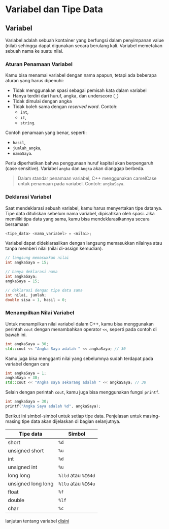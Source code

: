 # Variabel dan Tipe Data


## Variabel

Variabel adalah sebuah kontainer yang berfungsi dalam penyimpanan value (nilai) sehingga dapat digunakan secara berulang kali. Variabel memetakan sebuah nama ke suatu nilai.

### Aturan Penamaan Variabel

Kamu bisa menamai variabel dengan nama apapun, tetapi ada beberapa aturan yang harus dipenuhi:

- Tidak menggunakan spasi sebagai pemisah kata dalam variabel
- Hanya terdiri dari huruf, angka, dan underscore (`_`)
- Tidak dimulai dengan angka
- Tidak boleh sama dengan *reserved word*. 
Contoh: 
    - `int`,
    - `if`, 
    - `string`.

Contoh penamaan yang benar, seperti:
- `hasil`, 
- `jumlah_angka`,
- `namaSaya`. 

Perlu diperhatikan bahwa penggunaan huruf kapital akan berpengaruh (case sensitive). Variabel `angka` dan `Angka` akan dianggap berbeda.

> Dalam standar penamaan variabel, C++ menggunakan camelCase untuk penamaan pada variabel. Contoh: `angkaSaya`.
> 

### Deklarasi Variabel

Saat mendeklarasi sebuah variabel, kamu harus menyertakan tipe datanya. Tipe data dituliskan sebelum nama variabel, dipisahkan oleh spasi. Jika memiliki tipa data yang sama, kamu bisa mendeklarasikannya secara bersamaan

```cpp
<tipe_data> <nama_variabel> = <nilai>;
```

Variabel dapat dideklarasiikan dengan langsung memasukkan nilainya atau tanpa memberi nilai (nilai di-assign kemudian).

```cpp
// langsung memasukkan nilai
int angkaSaya = 15;

// hanya deklarasi nama
int angkaSaya;
angkaSaya = 15;

// deklarasi dengan tipe data sama
int nilai, jumlah;
double sisa = 1, hasil = 0;
```

### Menampilkan Nilai Variabel

Untuk menampilkan nilai variabel dalam C++, kamu bisa menggunakan perintah `cout` dengan menambahkan operator `<<`, seperti pada contoh di bawah ini.

```cpp
int angkaSaya = 30;
std::cout << "Angka Saya adalah " << angkaSaya; // 30
```

Kamu juga bisa mengganti nilai yang sebelumnya sudah terdapat pada variabel dengan cara

```cpp
int angkaSaya = 1;
angkaSaya = 30;
std::cout << "Angka saya sekarang adalah " << angkaSaya; // 30
```

Selain dengan perintah `cout`, kamu juga bisa menggunakan fungsi `printf`.

```cpp
int angkaSaya = 30;
printf("Angka Saya adalah %d", angkaSaya);
```

Berikut ini simbol-simbol untuk setiap tipe data. Penjelasan untuk masing-masing tipe data akan dijelaskan di bagian selanjutnya.

| Tipe data | Simbol |
| - | - |
| short | `%d` |
| unsigned short | `%u` |
| int | `%d` |
| unsigned int | `%u` |
| long long | `%lld` atau `%I64d` |
| unsigned long long | `%llu` atau `%I64u` |
| float | `%f` |
| double | `%lf` |
| char | `%c` |

lanjutan tentang variabel [disini](https://www.youtube.com/watch?v=vnYWr7jFl5M&list=PLZS-MHyEIRo4Ze0bbGB1WKBSNMPzi-eWI&index=12)